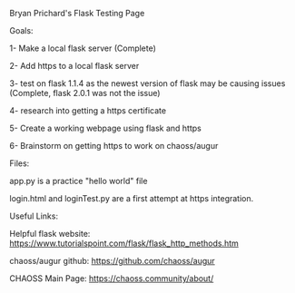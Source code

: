 Bryan Prichard's Flask Testing Page

Goals:

1- Make a local flask server (Complete)

2- Add https to a local flask server

3- test on flask 1.1.4 as the newest version of flask may be causing issues (Complete, flask 2.0.1 was not the issue)

4- research into getting a https certificate

5- Create a working webpage using flask and https

6- Brainstorm on getting https to work on chaoss/augur



Files:

app.py is a practice "hello world" file

login.html and loginTest.py are a first attempt at https integration.



Useful Links:

Helpful flask website: https://www.tutorialspoint.com/flask/flask_http_methods.htm

chaoss/augur github: https://github.com/chaoss/augur

CHAOSS Main Page: https://chaoss.community/about/
